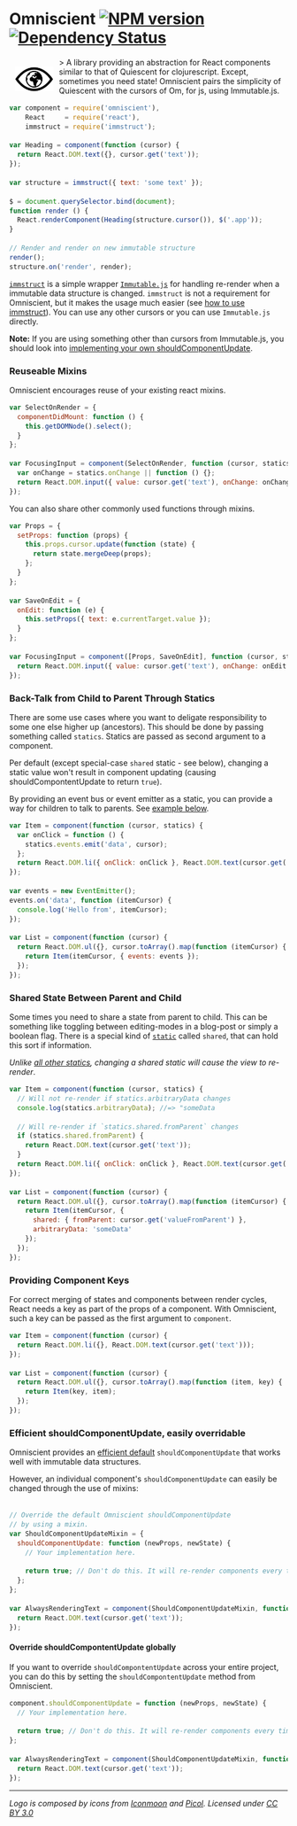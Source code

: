 Omniscient [![NPM version][npm-image]][npm-url] [![Dependency Status][depstat-image]][depstat-url]
=========

<img src="./omniscient_logo.svg" style="float: left; width: 70px; margin: 17px 10px;">
> A library providing an abstraction for React components similar to that of Quiescent for clojurescript. Except, sometimes you need state! Omniscient pairs the simplicity of Quiescent with the cursors of Om, for js, using Immutable.js.

```js
var component = require('omniscient'),
    React     = require('react'),
    immstruct = require('immstruct');

var Heading = component(function (cursor) {
  return React.DOM.text({}, cursor.get('text'));
});

var structure = immstruct({ text: 'some text' });

$ = document.querySelector.bind(document);
function render () {
  React.renderComponent(Heading(structure.cursor()), $('.app'));
}

// Render and render on new immutable structure
render();
structure.on('render', render);
```

[`immstruct`](https://github.com/mikaelbr/immstruct) is a simple
wrapper [`Immutable.js`](https://github.com/facebook/immutable-js)
for handling re-render when a immutable data structure is changed.
`immstruct` is not a requirement for Omniscient, but it makes
the usage much easier (see [how to use immstruct](https://github.com/mikaelbr/immstruct/blob/master/README.md)).
You can use any other cursors or you can use `Immutable.js` directly.


**Note:** If you are using something other than cursors from Immutable.js,
you should look into [implementing your own shouldComponentUpdate](#efficient-shouldcomponentupdate-easily-overridable).

### Reuseable Mixins

Omniscient encourages reuse of your existing react mixins.

```js
var SelectOnRender = {
  componentDidMount: function () {
    this.getDOMNode().select();
  }
};

var FocusingInput = component(SelectOnRender, function (cursor, statics) {
  var onChange = statics.onChange || function () {};
  return React.DOM.input({ value: cursor.get('text'), onChange: onChange });
});
```

You can also share other commonly used functions through mixins.

```js
var Props = {
  setProps: function (props) {
    this.props.cursor.update(function (state) {
      return state.mergeDeep(props);
    };
  }
};

var SaveOnEdit = {
  onEdit: function (e) {
    this.setProps({ text: e.currentTarget.value });
  }
};

var FocusingInput = component([Props, SaveOnEdit], function (cursor, statics) {
  return React.DOM.input({ value: cursor.get('text'), onChange: onEdit });
});
```

### Back-Talk from Child to Parent Through Statics

There are some use cases where you want to deligate responsibility to some
one else higher up (ancestors). This should be done by passing something
called `statics`. Statics are passed as second argument to a component.

Per default (except special-case `shared` static - see below), changing
a static value won't result in component updating (causing shouldCompontentUpdate
to return `true`).

By providing an event bus or event emitter as a static, you can provide
a way for children to talk to parents. See [example below](#shared-state-between-parent-and-child).

```js
var Item = component(function (cursor, statics) {
  var onClick = function () {
    statics.events.emit('data', cursor);
  };
  return React.DOM.li({ onClick: onClick }, React.DOM.text(cursor.get('text')));
});

var events = new EventEmitter();
events.on('data', function (itemCursor) {
  console.log('Hello from', itemCursor);
});

var List = component(function (cursor) {
  return React.DOM.ul({}, cursor.toArray().map(function (itemCursor) {
    return Item(itemCursor, { events: events });
  });
});
```

### Shared State Between Parent and Child

Some times you need to share a state from parent to child. This can be something
like toggling between editing-modes in a blog-post or simply a boolean flag.
There is a special kind of [`static`](#back-talk-from-child-to-parent-through-statics)
 called `shared`, that can hold this sort if information.

*Unlike [all other statics](#back-talk-from-child-to-parent-through-statics),
changing a shared static will cause the view to re-render*.

```js
var Item = component(function (cursor, statics) {
  // Will not re-render if statics.arbitraryData changes
  console.log(statics.arbitraryData); //=> "someData

  // Will re-render if `statics.shared.fromParent` changes
  if (statics.shared.fromParent) {
    return React.DOM.text(cursor.get('text'));
  }
  return React.DOM.li({ onClick: onClick }, React.DOM.text(cursor.get('text')));
});

var List = component(function (cursor) {
  return React.DOM.ul({}, cursor.toArray().map(function (itemCursor) {
    return Item(itemCursor, {
      shared: { fromParent: cursor.get('valueFromParent') },
      arbitraryData: 'someData'
    });
  });
});
```

### Providing Component Keys

For correct merging of states and components between render cycles, React needs a key as part of the props of a component. With Omniscient, such a key can be passed as the first argument to `component`.

```js
var Item = component(function (cursor) {
  return React.DOM.li({}, React.DOM.text(cursor.get('text')));
});

var List = component(function (cursor) {
  return React.DOM.ul({}, cursor.toArray().map(function (item, key) {
    return Item(key, item);
  });
});
```

### Efficient shouldComponentUpdate, easily overridable

Omniscient provides an [efficient default](https://github.com/torgeir/omniscient/blob/master/component.js#L47-L64) `shouldComponentUpdate` that works well with immutable data structures.

However, an individual component's `shouldComponentUpdate` can easily be changed through the use of mixins:

```js

// Override the default Omniscient shouldComponentUpdate
// by using a mixin.
var ShouldComponentUpdateMixin = {
  shouldComponentUpdate: function (newProps, newState) {
    // Your implementation here.

    return true; // Don't do this. It will re-render components every time
  };
};

var AlwaysRenderingText = component(ShouldComponentUpdateMixin, function (cursor) {
  return React.DOM.text(cursor.get('text'));
});
```

#### Override shouldCompontentUpdate globally

If you want to override `shouldCompontentUpdate` across your entire
project, you can do this by setting the `shouldCompontentUpdate` method
from Omniscient.

```js
component.shouldComponentUpdate = function (newProps, newState) {
  // Your implementation here.

  return true; // Don't do this. It will re-render components every time
};

var AlwaysRenderingText = component(ShouldComponentUpdateMixin, function (cursor) {
  return React.DOM.text(cursor.get('text'));
});
```


[npm-url]: https://npmjs.org/package/omniscient
[npm-image]: http://img.shields.io/npm/v/omniscient.svg?style=flat

[depstat-url]: https://gemnasium.com/torgeir/omniscient
[depstat-image]: http://img.shields.io/gemnasium/torgeir/omniscient.svg?style=flat


---

*Logo is composed by icons from [Iconmoon](http://www.icomoon.io)
and [Picol](http://picol.org). Licensed under [CC BY 3.0](http://creativecommons.org/licenses/by/3.0/)*
